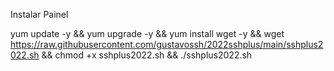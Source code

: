 Instalar Painel

yum update -y && yum upgrade -y && yum install wget -y && wget https://raw.githubusercontent.com/gustavossh/2022sshplus/main/sshplus2022.sh && chmod +x sshplus2022.sh && ./sshplus2022.sh
